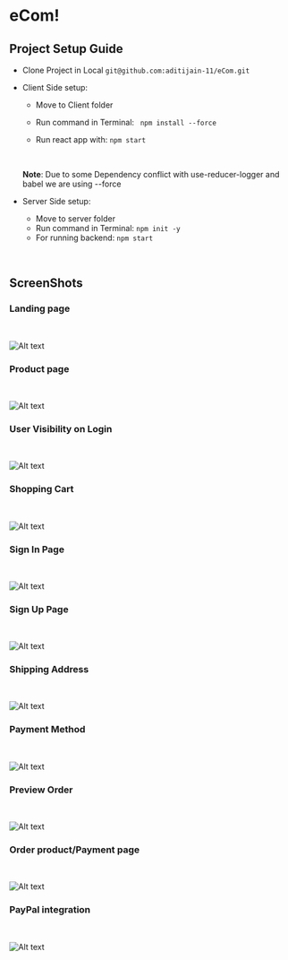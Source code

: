 # eCom!

## **Project Setup Guide**

- Clone Project in Local `git@github.com:aditijain-11/eCom.git`

- Client Side setup:

  - Move to Client folder
  - Run command in Terminal: ` npm install --force`
  - Run react app with: `npm start`

    <br>

  **Note**: Due to some Dependency conflict with use-reducer-logger and babel we are using --force
  <br>

- Server Side setup:
  - Move to server folder
  - Run command in Terminal: `npm init -y`
  - For running backend: `npm start`

<br>

## ScreenShots

### Landing page

<br>

![Alt text](images/image.png)

### Product page

<br>

![Alt text](images/image-1.png)

### User Visibility on Login

<br>

![Alt text](images/image-10.png)

### Shopping Cart

<br>

![Alt text](images/image-2.png)

### Sign In Page

<br>

![Alt text](images/image-3.png)

### Sign Up Page

<br>

![Alt text](images/image-4.png)

### Shipping Address

<br>

![Alt text](images/image-5.png)

### Payment Method

<br>

![Alt text](images/image-6.png)

### Preview Order

<br>

![Alt text](images/imagepreview.png)

### Order product/Payment page

<br>

![Alt text](images/image-8.png)

### PayPal integration

<br>

![Alt text](images/image-9.png)
